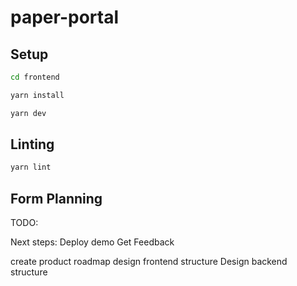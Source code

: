 # paper-portal

## Setup

```bash
cd frontend

yarn install

yarn dev
```

## Linting

```bash
yarn lint
```

## Form Planning

TODO:

Next steps:
Deploy demo
Get Feedback

create product roadmap
design frontend structure
Design backend structure
